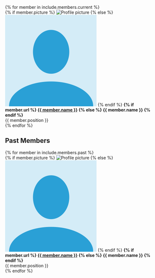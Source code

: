 <div>
{% for member in include.members.current %}
<div class="grid__item members">
        {% if member.picture %}
        <img src="{{ member.picture }}" alt="Profile picture">
        {% else %}
        <img src="/assets/images/people/placeholder.png" alt="Profile picture">
        {% endif %}
        <b>
        {% if member.url %}
        <a href="{{ member.url }}" rel="permalink">{{ member.name }}</a>
        {% else %}
        {{ member.name }}
        {% endif %}
        </b><br/>
        {{ member.position }}
</div>
{% endfor %}
</div>
<h2 style="clear:both;"> Past Members </h2>
<div>
{% for member in include.members.past %}
<div class="grid__item members">
        {% if member.picture %}
        <img src="{{ member.picture }}" alt="Profile picture">
        {% else %}
        <img src="/assets/images/people/placeholder.png" alt="Profile picture">
        {% endif %}
        <b>
        {% if member.url %}
        <a href="{{ member.url }}" rel="permalink">{{ member.name }}</a>
        {% else %}
        {{ member.name }}
        {% endif %}
        </b><br/>
        {{ member.position }}
</div>
{% endfor %}
</div>
